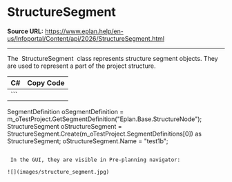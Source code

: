 # StructureSegment

**Source URL:** https://www.eplan.help/en-us/Infoportal/Content/api/2026/StructureSegment.html

---

The  StructureSegment  class represents structure segment objects. They are used to represent a part of the project structure.

| C# | Copy Code |
| --- | --- |
| ```  SegmentDefinition oSegmentDefinition = m_oTestProject.GetSegmentDefinition("Eplan.Base.StructureNode"); StructureSegment oStructureSegment = StructureSegment.Create(m_oTestProject.SegmentDefinitions[0]) as StructureSegment; oStructureSegment.Name = "test1b"; ``` | |

 In the GUI, they are visible in Pre-planning navigator:

![](images/structure_segment.jpg)